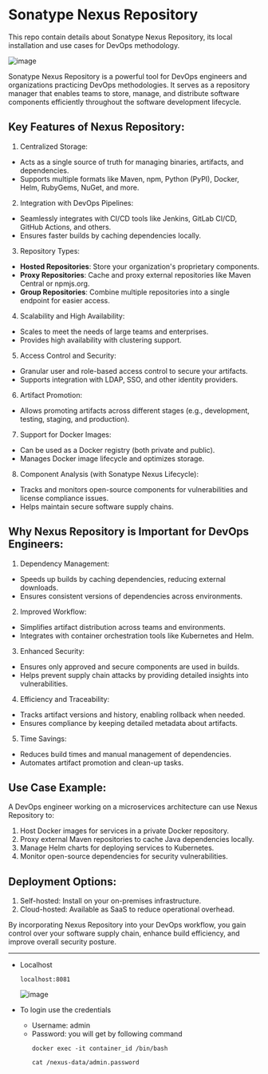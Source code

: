 # Sonatype Nexus Repository
This repo contain details about Sonatype Nexus Repository, its local installation and use cases for DevOps methodology.

![image](https://github.com/user-attachments/assets/cb569e6b-633e-44f6-9530-858ee4b86c0d)

Sonatype Nexus Repository is a powerful tool for DevOps engineers and organizations practicing DevOps methodologies. It serves as a repository manager that enables teams to store, manage, and distribute software components efficiently throughout the software development lifecycle.

## Key Features of Nexus Repository:
1. Centralized Storage:
 * Acts as a single source of truth for managing binaries, artifacts, and dependencies.
 * Supports multiple formats like Maven, npm, Python (PyPI), Docker, Helm, RubyGems, NuGet, and more.
  
2. Integration with DevOps Pipelines:
 * Seamlessly integrates with CI/CD tools like Jenkins, GitLab CI/CD, GitHub Actions, and others.
 * Ensures faster builds by caching dependencies locally.
    
3. Repository Types:

 * **Hosted Repositories**: Store your organization's proprietary components.
 * **Proxy Repositories**: Cache and proxy external repositories like Maven Central or npmjs.org.
 * **Group Repositories**: Combine multiple repositories into a single endpoint for easier access.

4. Scalability and High Availability:

 * Scales to meet the needs of large teams and enterprises.
 * Provides high availability with clustering support.

5. Access Control and Security:
 * Granular user and role-based access control to secure your artifacts.
 * Supports integration with LDAP, SSO, and other identity providers.

6. Artifact Promotion:

 * Allows promoting artifacts across different stages (e.g., development, testing, staging, and production).

7. Support for Docker Images:

 * Can be used as a Docker registry (both private and public).
 * Manages Docker image lifecycle and optimizes storage.

8. Component Analysis (with Sonatype Nexus Lifecycle):

 * Tracks and monitors open-source components for vulnerabilities and license compliance issues.
 * Helps maintain secure software supply chains.

## Why Nexus Repository is Important for DevOps Engineers:
1. Dependency Management:

  * Speeds up builds by caching dependencies, reducing external downloads.
  * Ensures consistent versions of dependencies across environments.

2. Improved Workflow:

  * Simplifies artifact distribution across teams and environments.
  * Integrates with container orchestration tools like Kubernetes and Helm.

3. Enhanced Security:

  * Ensures only approved and secure components are used in builds.
  * Helps prevent supply chain attacks by providing detailed insights into vulnerabilities.

4. Efficiency and Traceability:

  * Tracks artifact versions and history, enabling rollback when needed.
  * Ensures compliance by keeping detailed metadata about artifacts.

5. Time Savings:

  * Reduces build times and manual management of dependencies.
  * Automates artifact promotion and clean-up tasks.

## Use Case Example:
A DevOps engineer working on a microservices architecture can use Nexus Repository to:

1. Host Docker images for services in a private Docker repository.
2. Proxy external Maven repositories to cache Java dependencies locally.
3. Manage Helm charts for deploying services to Kubernetes.
4. Monitor open-source dependencies for security vulnerabilities.

## Deployment Options:
1. Self-hosted: Install on your on-premises infrastructure.
2. Cloud-hosted: Available as SaaS to reduce operational overhead.
   
By incorporating Nexus Repository into your DevOps workflow, you gain control over your software supply chain, enhance build efficiency, and improve overall security posture.

-------------------
* Localhost
  ```
  localhost:8081
  ```
  ![image](https://github.com/user-attachments/assets/15ec27f0-59f1-46ee-a0e9-c049cf512f6d)

* To login use the credentials
  - Username: admin
  - Password: you will get by following command
    ```
    docker exec -it container_id /bin/bash
    ```
    ```
    cat /nexus-data/admin.password
    ```
    

